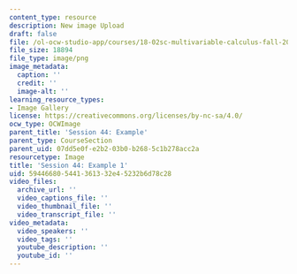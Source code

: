 ```yaml
---
content_type: resource
description: New image Upload
draft: false
file: /ol-ocw-studio-app/courses/18-02sc-multivariable-calculus-fall-2010/594466805441361332e45232b6d78c28_MIT18_02SC_L14Brds_9.png
file_size: 18894
file_type: image/png
image_metadata:
  caption: ''
  credit: ''
  image-alt: ''
learning_resource_types:
- Image Gallery
license: https://creativecommons.org/licenses/by-nc-sa/4.0/
ocw_type: OCWImage
parent_title: 'Session 44: Example'
parent_type: CourseSection
parent_uid: 07dd5e0f-e2b2-03b0-b268-5c1b278acc2a
resourcetype: Image
title: 'Session 44: Example 1'
uid: 59446680-5441-3613-32e4-5232b6d78c28
video_files:
  archive_url: ''
  video_captions_file: ''
  video_thumbnail_file: ''
  video_transcript_file: ''
video_metadata:
  video_speakers: ''
  video_tags: ''
  youtube_description: ''
  youtube_id: ''
---
```

